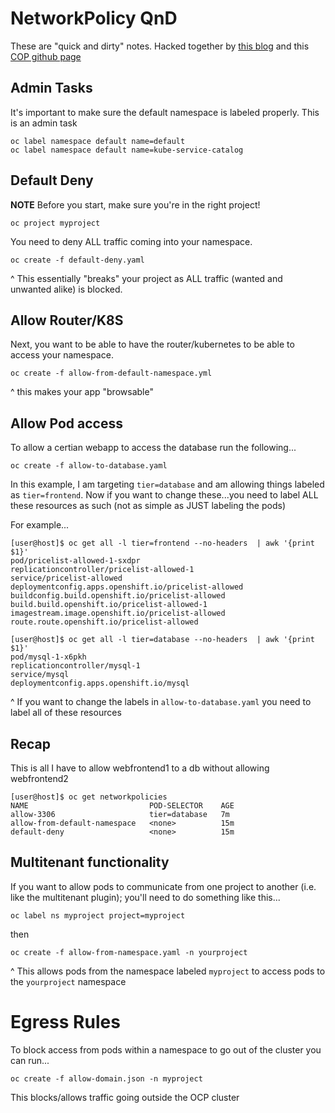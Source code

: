 # NetworkPolicy QnD

These are "quick and dirty" notes. Hacked together by [this blog](https://blog.openshift.com/network-policy-objects-action/) and this [COP github page](https://github.com/redhat-cop/openshift-toolkit/tree/master/networkpolicy)


## Admin Tasks

It's important to make sure the default namespace is labeled properly. This is an admin task

```
oc label namespace default name=default
oc label namespace default name=kube-service-catalog
```


## Default Deny

**NOTE** Before you start, make sure you're in the right project!

```
oc project myproject
```

You need to deny ALL traffic coming into your namespace.


```
oc create -f default-deny.yaml
```

^ This essentially "breaks" your project as ALL traffic (wanted and unwanted alike) is blocked.

## Allow Router/K8S

Next, you want to be able to have the router/kubernetes to be able to access your namespace.


```
oc create -f allow-from-default-namespace.yml
```

^ this makes your app "browsable"

## Allow Pod access

To allow a certian webapp to access the database run the following...

```
oc create -f allow-to-database.yaml
```

In this example, I am targeting `tier=database` and am allowing things labeled as `tier=frontend`. Now if you want to change these...you need to label ALL these resources as such (not as simple as JUST labeling the pods)

For example...

```
[user@host]$ oc get all -l tier=frontend --no-headers  | awk '{print $1}'
pod/pricelist-allowed-1-sxdpr
replicationcontroller/pricelist-allowed-1
service/pricelist-allowed
deploymentconfig.apps.openshift.io/pricelist-allowed
buildconfig.build.openshift.io/pricelist-allowed
build.build.openshift.io/pricelist-allowed-1
imagestream.image.openshift.io/pricelist-allowed
route.route.openshift.io/pricelist-allowed

[user@host]$ oc get all -l tier=database --no-headers  | awk '{print $1}'
pod/mysql-1-x6pkh
replicationcontroller/mysql-1
service/mysql
deploymentconfig.apps.openshift.io/mysql
```

^ If you want to change the labels in `allow-to-database.yaml` you need to label all of these resources


## Recap

This is all I have to allow webfrontend1 to a db without allowing webfrontend2


```
[user@host]$ oc get networkpolicies
NAME                           POD-SELECTOR    AGE
allow-3306                     tier=database   7m
allow-from-default-namespace   <none>          15m
default-deny                   <none>          15m
```


## Multitenant functionality

If you want to allow pods to communicate from one project to another (i.e. like the multitenant plugin); you'll need to do something like this...

```
oc label ns myproject project=myproject
```

then

```
oc create -f allow-from-namespace.yaml -n yourproject
```

^ This allows pods from the namespace labeled `myproject` to access pods to the `yourproject` namespace

# Egress Rules

To block access from pods within a namespace to go out of the cluster you can run...

```
oc create -f allow-domain.json -n myproject
```

This blocks/allows traffic going outside the OCP cluster
